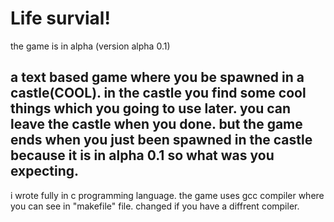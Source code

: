# Life survial!

the game is in alpha (version alpha 0.1)

a text based game where you be spawned in a
castle(COOL). in the castle you find some cool things
which you going to use later. you can leave the castle when you done. but the game ends when you just been spawned in the castle because it is in alpha 0.1 so what was you expecting.
-----------------------------------------------------------
i wrote fully in c programming language. the game uses gcc compiler where you can see in "makefile" file. changed if you have a diffrent compiler.